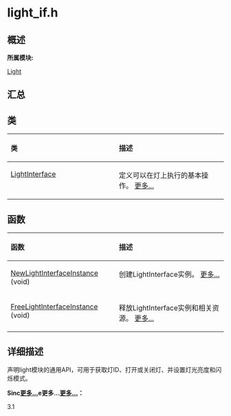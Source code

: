 # light\_if.h<a name="ZH-CN_TOPIC_0000001343120297"></a>

## **概述**<a name="section1494707223083931"></a>

**所属模块:**

[Light](_light.md)

## **汇总**<a name="section757794479083931"></a>

## 类<a name="nested-classes"></a>

<a name="table2121545791083931"></a>
<table><thead align="left"><tr id="row206565860083931"><th class="cellrowborder" valign="top" width="50%" id="mcps1.1.3.1.1"><p id="p1113577844083931"><a name="p1113577844083931"></a><a name="p1113577844083931"></a>类</p>
</th>
<th class="cellrowborder" valign="top" width="50%" id="mcps1.1.3.1.2"><p id="p1534436669083931"><a name="p1534436669083931"></a><a name="p1534436669083931"></a>描述</p>
</th>
</tr>
</thead>
<tbody><tr id="row214836954083931"><td class="cellrowborder" valign="top" width="50%" headers="mcps1.1.3.1.1 "><p id="p882965471083931"><a name="p882965471083931"></a><a name="p882965471083931"></a><a href="_light_interface.md">LightInterface</a></p>
</td>
<td class="cellrowborder" valign="top" width="50%" headers="mcps1.1.3.1.2 "><p id="p238206803083931"><a name="p238206803083931"></a><a name="p238206803083931"></a>定义可以在灯上执行的基本操作。 <a href="_light_interface.md">更多...</a></p>
</td>
</tr>
</tbody>
</table>

## 函数<a name="func-members"></a>

<a name="table425803833083931"></a>
<table><thead align="left"><tr id="row1744463805083931"><th class="cellrowborder" valign="top" width="50%" id="mcps1.1.3.1.1"><p id="p237461978083931"><a name="p237461978083931"></a><a name="p237461978083931"></a>函数</p>
</th>
<th class="cellrowborder" valign="top" width="50%" id="mcps1.1.3.1.2"><p id="p832824570083931"><a name="p832824570083931"></a><a name="p832824570083931"></a>描述</p>
</th>
</tr>
</thead>
<tbody><tr id="row720153007083931"><td class="cellrowborder" valign="top" width="50%" headers="mcps1.1.3.1.1 "><p id="p2069079107083931"><a name="p2069079107083931"></a><a name="p2069079107083931"></a><a href="_light.md#ga8f43a98d12cc4c9efb80b7e19c08ab79">NewLightInterfaceInstance</a> (void)</p>
</td>
<td class="cellrowborder" valign="top" width="50%" headers="mcps1.1.3.1.2 "><p id="p782181949083931"><a name="p782181949083931"></a><a name="p782181949083931"></a>创建LightInterface实例。 <a href="_light.md#ga8f43a98d12cc4c9efb80b7e19c08ab79">更多...</a></p>
</td>
</tr>
<tr id="row858741384083931"><td class="cellrowborder" valign="top" width="50%" headers="mcps1.1.3.1.1 "><p id="p2084077832083931"><a name="p2084077832083931"></a><a name="p2084077832083931"></a><a href="_light.md#ga7056adbd0aaa45c982662319a23108a3">FreeLightInterfaceInstance</a> (void)</p>
</td>
<td class="cellrowborder" valign="top" width="50%" headers="mcps1.1.3.1.2 "><p id="p433921820083931"><a name="p433921820083931"></a><a name="p433921820083931"></a>释放LightInterface实例和相关资源。 <a href="_light.md#ga7056adbd0aaa45c982662319a23108a3">更多...</a></p>
</td>
</tr>
</tbody>
</table>

## **详细描述**<a name="section1897037689083931"></a>

声明light模块的通用API，可用于获取灯ID、打开或关闭灯、并设置灯光亮度和闪烁模式。

**Sinc[更多...](_light_flash_effect.md)e更多...[更多...](_light_info.md)：**

3.1

